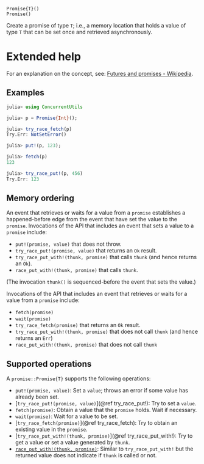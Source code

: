     Promise{T}()
    Promise()

Create a promise of type `T`; i.e., a memory location that holds a value of type `T` that
can be set once and retrieved asynchronously.

# Extended help

For an explanation on the concept, see:
[Futures and promises - Wikipedia](https://en.wikipedia.org/wiki/Futures_and_promises).

## Examples

```julia
julia> using ConcurrentUtils

julia> p = Promise{Int}();

julia> try_race_fetch(p)
Try.Err: NotSetError()

julia> put!(p, 123);

julia> fetch(p)
123

julia> try_race_put!(p, 456)
Try.Err: 123
```

## Memory ordering

An event that retrieves or waits for a value from a `promise` establishes a happened-before
edge from the event that have set the value to the `promise`.  Invocations of the API that
includes an event that sets a value to a `promise` include:

* `put!(promise, value)` that does not throw.
* `try_race_put!(promise, value)` that returns an `Ok` result.
* `try_race_put_with!(thunk, promise)` that calls `thunk` (and hence returns an `Ok`).
* `race_put_with!(thunk, promise)` that calls `thunk`.

(The invocation `thunk()` is sequenced-before the event that sets the value.)

Invocations of the API that includes an event that retrieves or waits for a value from a
`promise` include:

* `fetch(promise)`
* `wait(promise)`
* `try_race_fetch(promise)` that returns an `Ok` result.
* `try_race_put_with!(thunk, promise)` that does not call `thunk` (and hence returns an
  `Err`)
* `race_put_with!(thunk, promise)` that does not call `thunk`

## Supported operations

A `promise::Promise{T}` supports the following operations:

* `put!(promise, value)`: Set a `value`; throws an error if some value has already been set.
* [`try_race_put!(promise, value)`](@ref try_race_put!): Try to set a `value`.
* `fetch(promise)`: Obtain a value that the `promise` holds. Wait if necessary.
* `wait(promise)`: Wait for a value to be set.
* [`try_race_fetch(promise)`](@ref try_race_fetch): Try to obtain an existing value in the `promise`.
* [`try_race_put_with!(thunk, promise)`](@ref try_race_put_with!): Try to get a value or set a value
  generated by `thunk`.
* [`race_put_with!(thunk, promise)`](@ref): Similar to `try_race_put_with!` but  the returned value
  does not indicate if `thunk` is called or not.
